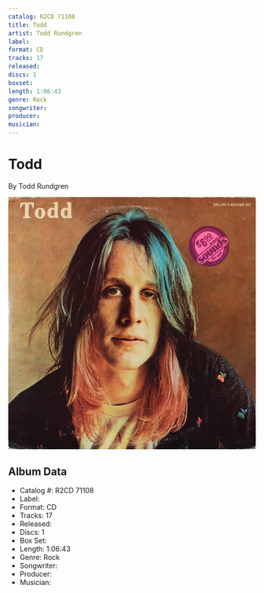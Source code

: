 ```yaml
---
catalog: R2CD 71108
title: Todd
artist: Todd Rundgren
label: 
format: CD
tracks: 17
released: 
discs: 1
boxset: 
length: 1:06:43
genre: Rock
songwriter: 
producer: 
musician: 
---
```


# Todd

By Todd Rundgren

![](../../assets/albumcovers/Todd_Rundgren-Todd.png)

## Album Data

- Catalog #: R2CD 71108
- Label: 
- Format: CD
- Tracks: 17
- Released: 
- Discs: 1
- Box Set: 
- Length: 1:06:43
- Genre: Rock
- Songwriter: 
- Producer: 
- Musician: 

